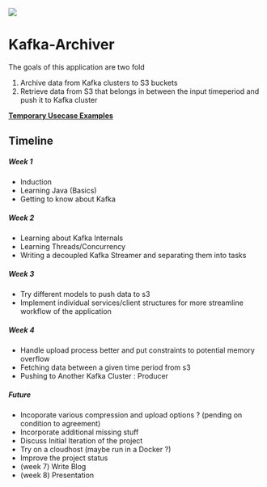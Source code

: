 ![](https://img.shields.io/badge/Made%20With-%20java-%23ED8B00.svg?style=for-the-badge&logo=java&logoColor=white)

# Kafka-Archiver
The goals of this application are two fold
1. Archive data from Kafka clusters to S3 buckets
2. Retrieve data from S3 that belongs in between the input timeperiod and push it to Kafka cluster

<b>[Temporary Usecase Examples](https://github.com/prabh1601/Kafka-Archiver/blob/main/src/main/java/com/prabh/Templates/)</b>

## Timeline

##### Week 1
* Induction 
* Learning Java (Basics)
* Getting to know about Kafka

##### Week 2 
* Learning about Kafka Internals
* Learning Threads/Concurrency
* Writing a decoupled Kafka Streamer and separating them into tasks

##### Week 3 
* Try different models to push data to s3
* Implement individual services/client structures for more streamline workflow of the application

##### Week 4
* Handle upload process better and put constraints to potential memory overflow
* Fetching data between a given time period from s3
* Pushing to Another Kafka Cluster : Producer


##### Future
* Incoporate various compression and upload options ? (pending on condition to agreement)
* Incorporate additional missing stuff
* Discuss Initial Iteration of the project
* Try on a cloudhost (maybe run in a Docker ?)
* Improve the project status
* (week 7) Write Blog
* (week 8) Presentation 
